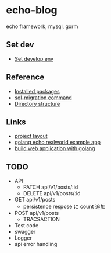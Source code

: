 # echo-blog

echo framework, mysql, gorm

## Set dev

- [Set develop env](./docs/dev.md)

## Reference

- [Installed packages](docs/packages.md)
- [sql-migration command](docs/sql_migrate.md)
- [Directory structure](docs/structure.md)

## Links

- [project layout](https://github.com/golang-standards/project-layout)
- [golang echo realworld example app](https://github.com/xesina/golang-echo-realworld-example-app)
- [build web application with golang](https://astaxie.gitbooks.io/build-web-application-with-golang/en/)

## TODO

- API
  - PATCH api/v1/posts/:id
  - DELETE api/v1/posts/:id
- GET api/v1/posts
  - persistence respose に count 追加
- POST api/v1/posts
  - TRACSACTION
- Test code
- swagger
- Logger
- api error handling
